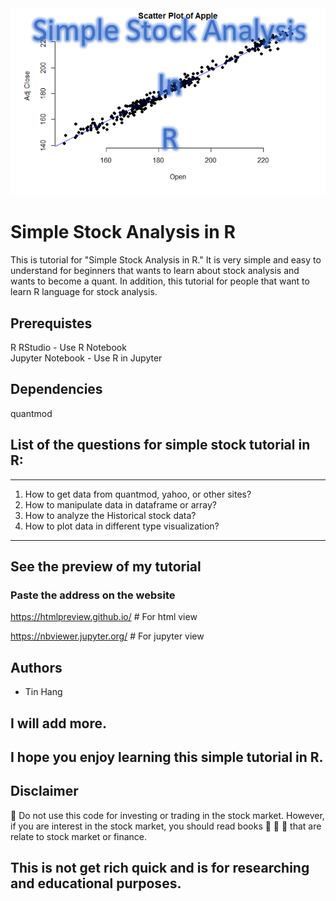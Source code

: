 <img src="Title.PNG">

# Simple Stock Analysis in R  

This is tutorial for "Simple Stock Analysis in R." It is very simple and easy to understand for beginners that wants to learn about stock analysis and wants to become a quant. In addition, this tutorial for people that want to learn R language for stock analysis. 

## Prerequistes
R 
RStudio - Use R Notebook  
Jupyter Notebook - Use R in Jupyter  

## Dependencies
quantmod  

## List of the questions for simple stock tutorial in R:
______________________________________________________________________________________________________________________________
  1. How to get data from quantmod, yahoo, or other sites?
  2. How to manipulate data in dataframe or array?
  2. How to analyze the Historical stock data?
  3. How to plot data in different type visualization?
______________________________________________________________________________________________________________________________

## See the preview of my tutorial
### Paste the address on the website
https://htmlpreview.github.io/  # For html view

https://nbviewer.jupyter.org/ # For jupyter view

## Authors  
* Tin Hang  

## I will add more.
## I hope you enjoy learning this simple tutorial in R.


## Disclaimer
&#x1F53B; Do not use this code for investing or trading in the stock market. However, if you are interest in the stock market, you should read books &#x1F4D8; &#x1F4D7; &#x1F4D9; that are relate to stock market or finance.  


## This is not get rich quick and is for researching and educational purposes.
